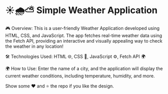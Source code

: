 # ☀️🌧️⛅ Simple Weather Application

🎮 Overview: This is a user-friendly Weather Application developed using HTML, CSS, and JavaScript. The app fetches real-time weather data using the Fetch API, providing an interactive and visually appealing way to check the weather in any location!

🛠️ Technologies Used: HTML 🌐, CSS 🎨, JavaScript ⚙️, Fetch API 🌍

🌍 How to Use: Enter the name of a city, and the application will display the current weather conditions, including temperature, humidity, and more.

Show some ❤️ and ⭐ the repo if you like the design.
